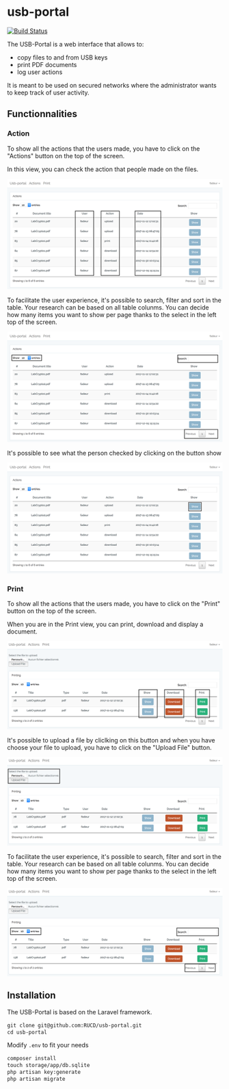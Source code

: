 # usb-portal

[![Build Status](https://travis-ci.org/RUCD/usb-portal.svg?branch=master)](https://travis-ci.org/RUCD/usb-portal)

The USB-Portal is a web interface that allows to:

* copy files to and from USB keys
* print PDF documents
* log user actions

It is meant to be used on secured networks where the administrator wants to keep track of user activity.

## Functionnalities

### Action


To show all the actions that the users made, you have to click on the "Actions" button on the top of the screen.


In this view, you can check the action that people made on the files.   

![Image](image_md/action_user_date.png)


To facilitate the user experience, it's possible to search, filter and sort in the table. 
Your research can be based on all table colunms. 
You can decide how many items you want to show per page thanks to the select in the left top of the screen. 

![Image](image_md/items_search.png)


It's possible to see what the person checked by clicking on the button show   

![Image](image_md/show_action.png)

### Print


To show all the actions that the users made, you have to click on the "Print" button on the top of the screen. 



When you are in the Print view, you can print, download and display a document.

![Image](image_md/show_download_print.png)


It's possible to upload a file by cliclking on this button and when you have choose your file to upload, you have to click on the "Upload File" button.

![Image](image_md/upload.png)


To facilitate the user experience, it's possible to search, filter and sort in the table. 
Your research can be based on all table colunms. 
You can decide how many items you want to show per page thanks to the select in the left top of the screen.

![Image](image_md/sort_page_search_print.png)

## Installation

The USB-Portal is based on the Laravel framework.

```
git clone git@github.com:RUCD/usb-portal.git
cd usb-portal
```

Modify ```.env``` to fit your needs

```
composer install
touch storage/app/db.sqlite
php artisan key:generate
php artisan migrate
```